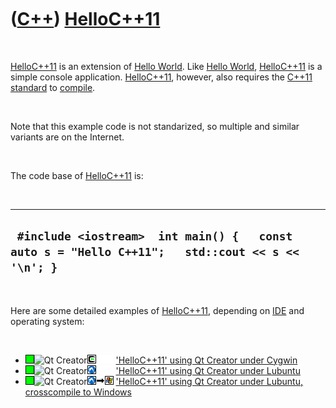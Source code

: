 
 

 

 

 

 

([C++](Cpp.md)) [HelloC++11](CppHelloCpp11.md)
================================================

 

[HelloC++11](CppHelloCpp11.md) is an extension of [Hello
World](CppHelloWorld.md). Like [Hello World](CppHelloWorld.md),
[HelloC++11](CppHelloCpp11.md) is a simple console application.
[HelloC++11](CppHelloCpp11.md), however, also requires the
[C++11](Cpp11.md) [standard](CppStandard.md) to
[compile](CppCompile.md).

 

Note that this example code is not standarized, so multiple and similar
variants are on the Internet.

 

The code base of [HelloC++11](CppHelloCpp11.md) is:

 

  --------------------------------------------------------------------------------------------------
  ` #include <iostream>  int main() {   const auto s = "Hello C++11";   std::cout << s << '\n'; }`
  --------------------------------------------------------------------------------------------------

 

Here are some detailed examples of [HelloC++11](CppHelloCpp11.md),
depending on [IDE](CppIde.md) and operating system:

 

-   ![OKAY](PicGreen.png)![Qt
    Creator](PicQtCreator.png)![Cygwin](PicCygwin.png)![
    ](PicSpacer.png)![ ](PicSpacer.png) ['HelloC++11' using Qt Creator
    under Cygwin](CppHelloCpp11QtCreatorCygwin.md)
-   ![OKAY](PicGreen.png)![Qt
    Creator](PicQtCreator.png)![Lubuntu](PicLubuntu.png)![
    ](PicSpacer.png)![ ](PicSpacer.png) ['HelloC++11' using Qt Creator
    under Lubuntu](CppHelloCpp11QtCreatorLubuntu.md)
-   ![OKAY](PicGreen.png)![Qt
    Creator](PicQtCreator.png)![Lubuntu](PicLubuntu.png)![to](PicTo.png)![Windows](PicWindows.png)
    ['HelloC++11' using Qt Creator under Lubuntu, crosscompile to
    Windows](CppHelloCpp11QtCreatorLubuntuToWindows.md)

 

 

 

 

 

 

